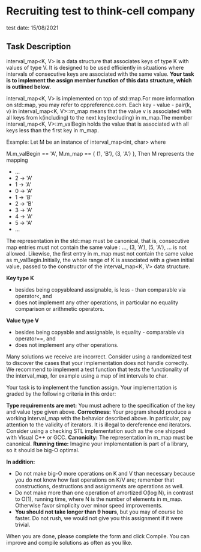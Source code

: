# Recruiting test to think-cell company
test date: 15/08/2021

## Task Description
interval_map<K, V> is a data structure that associates keys of type K with values of type V.
It is designed to be used efficiently in situations where intervals of consecutive keys are associated with the same value.
**Your task is to implement the assign member function of this data structure, which is outlined below.**

interval_map<K, V> is implemented on top of std::map.For more information on std::map, you may refer to cppreference.com.
Each key - value - pair(k, v) in interval_map<K, V>::m_map means that the value v is associated with all keys from k(including) 
to the next key(excluding) in m_map.The member interval_map<K, V>::m_valBegin holds the value that is associated with 
all keys less than the first key in m_map.

Example: Let M be an instance of interval_map<int, char> where

M.m_valBegin == 'A',
M.m_map == { (1, 'B'), (3, 'A') },
Then M represents the mapping

- ...
- 2 -> 'A'
- 1 -> 'A'
- 0 -> 'A'
- 1 -> 'B'
- 2 -> 'B'
- 3 -> 'A'
- 4 -> 'A'
- 5 -> 'A'
- ...

The representation in the std::map must be canonical, that is, consecutive map entries must not contain the same value : ..., (3, 'A'), (5, 'A'), ... is not allowed.
Likewise, the first entry in m_map must not contain the same value as m_valBegin.Initially, the whole range of K is associated with a given initial value, passed to the constructor of the interval_map<K, V> data structure.

**Key type K**

- besides being copyableand assignable, is less - than comparable via operator<, and
- does not implement any other operations, in particular no equality comparison or arithmetic operators.

**Value type V**

- besides being copyable and assignable, is equality - comparable via operator==, and
- does not implement any other operations.

Many solutions we receive are incorrect. Consider using a randomized test to discover the cases that your implementation does not handle correctly.
We recommend to implement a test function that tests the functionality of the interval_map, for example using a map of int intervals to char.

Your task is to implement the function assign. Your implementation is graded by the following criteria in this order:

**Type requirements are met:** You must adhere to the specification of the key and value type given above.
**Correctness:** Your program should produce a working interval_map with the behavior described above. 
In particular, pay attention to the validity of iterators. It is illegal to dereference end iterators. 
Consider using a checking STL implementation such as the one shipped with Visual C++ or GCC.
**Canonicity:** The representation in m_map must be canonical.
**Running time:** Imagine your implementation is part of a library, so it should be big-O optimal. 

**In addition:**

- Do not make big-O more operations on K and V than necessary because you do not know how fast operations on K/V are; 
remember that constructions, destructions and assignments are operations as well.
- Do not make more than one operation of amortized O(log N), in contrast to O(1), running time, where N is the number of elements in m_map.
Otherwise favor simplicity over minor speed improvements.
- **You should not take longer than 9 hours**, but you may of course be faster. Do not rush, we would not give you this assignment if it were trivial.

When you are done, please complete the form and click Compile. You can improve and compile solutions as often as you like.
